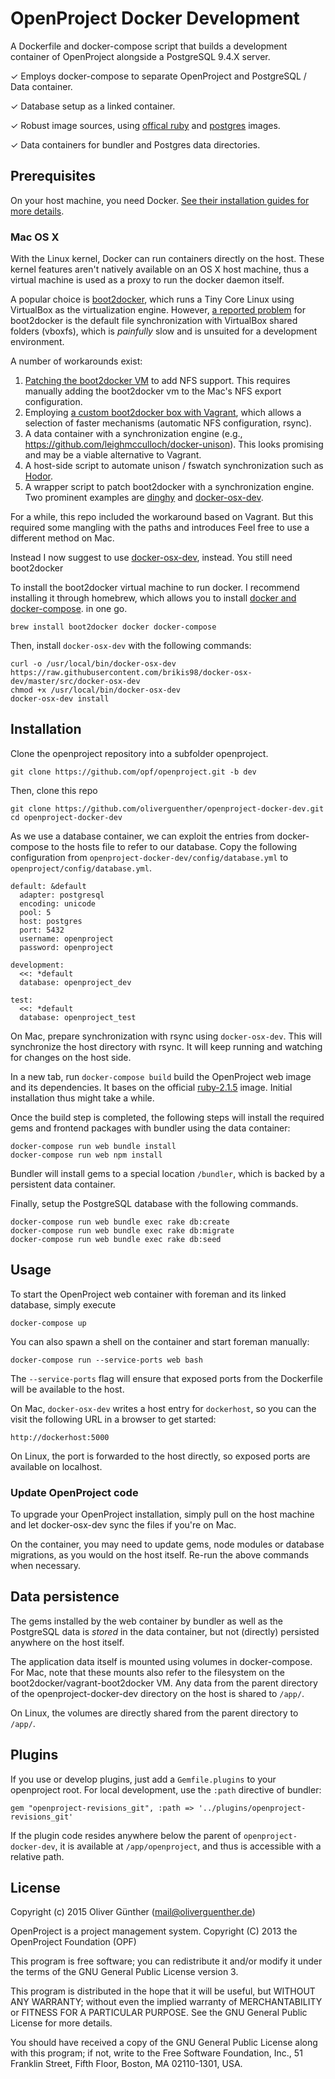 # OpenProject Docker Development


A Dockerfile and docker-compose script that builds a development container of OpenProject alongside a PostgreSQL 9.4.X server.

✓ Employs docker-compose to separate OpenProject and PostgreSQL / Data container.

✓ Database setup as a linked container.

✓ Robust image sources, using [offical ruby](https://registry.hub.docker.com/_/ruby/) and [postgres](https://registry.hub.docker.com/_/postgres/) images.

✓ Data containers for bundler and Postgres data directories.

## Prerequisites

On your host machine, you need Docker. [See their installation guides for more details](https://docs.docker.com/installation/#installation).


### Mac OS X

With the Linux kernel, Docker can run containers directly on the host. These kernel features aren't natively available on an OS X host machine, thus a virtual machine is used as a proxy to run the docker daemon itself.

A popular choice is [boot2docker](http://boot2docker.io/), which runs a Tiny Core Linux using VirtualBox as the virtualization engine.
However, [a reported problem](https://github.com/boot2docker/boot2docker/issues/64) for boot2docker is the default file synchronization with VirtualBox shared folders (vboxfs), which is *painfully* slow and is unsuited for a development environment.

A number of workarounds exist:


1. [Patching the boot2docker VM](http://syskall.com/using-boot2docker-using-nfs-instead-of-vboxsf/) to add NFS support. This requires manually adding the boot2docker vm to the Mac's NFS export configuration.
2. Employing [a custom boot2docker box with Vagrant](https://github.com/blinkreaction/boot2docker-vagrant), which allows a selection of faster mechanisms (automatic NFS configuration, rsync).
3. A data container with a synchronization engine (e.g., https://github.com/leighmcculloch/docker-unison). This looks promising and may be a viable alternative to Vagrant.
4. A host-side script to automate unison / fswatch synchronization such as [Hodor](https://github.com/gansbrest/hodor).
5. A wrapper script to patch boot2docker with a synchronization engine. Two prominent examples are [dinghy](https://github.com/codekitchen/dinghy) and [docker-osx-dev](https://github.com/brikis98/docker-osx-dev).

For a while, this repo included the workaround based on Vagrant. But this required some mangling with the paths and introduces Feel free to use a different method on Mac.

Instead I now suggest to use [docker-osx-dev](https://github.com/brikis98/docker-osx-dev), instead.
You still need boot2docker

To install the boot2docker virtual machine to run docker.
I recommend installing it through homebrew, which allows you to install [docker and docker-compose](https://docs.docker.com/compose/install/). in one go.

	brew install boot2docker docker docker-compose
	
Then, install `docker-osx-dev` with the following commands:

    curl -o /usr/local/bin/docker-osx-dev https://raw.githubusercontent.com/brikis98/docker-osx-dev/master/src/docker-osx-dev
    chmod +x /usr/local/bin/docker-osx-dev
    docker-osx-dev install

## Installation

Clone the openproject repository into a subfolder openproject.

    git clone https://github.com/opf/openproject.git -b dev
    
Then, clone this repo

    git clone https://github.com/oliverguenther/openproject-docker-dev.git
    cd openproject-docker-dev    
    

As we use a database container, we can exploit the entries from docker-compose to the hosts file to refer to our database.
Copy the following configuration from `openproject-docker-dev/config/database.yml` to `openproject/config/database.yml`.

	default: &default
	  adapter: postgresql
	  encoding: unicode
	  pool: 5
	  host: postgres
	  port: 5432
	  username: openproject
	  password: openproject
	
	development:
	  <<: *default
	  database: openproject_dev
	
	test:
	  <<: *default
	  database: openproject_test


On Mac, prepare synchronization with rsync using  `docker-osx-dev`. This will synchronize the host directory with rsync.
It will keep running and watching for changes on the host side.

In a new tab, run `docker-compose build` build the OpenProject web image and its dependencies. It bases on the official [ruby-2.1.5](https://registry.hub.docker.com/_/ruby/) image. Initial installation thus might take a while.

Once the build step is completed, the following steps will install the required gems and frontend packages with bundler using the data container:

    docker-compose run web bundle install
    docker-compose run web npm install
    
Bundler will install gems to a special location `/bundler`, which is backed by a persistent data container.

Finally, setup the PostgreSQL database with the following commands.

    docker-compose run web bundle exec rake db:create
    docker-compose run web bundle exec rake db:migrate
    docker-compose run web bundle exec rake db:seed

## Usage

To start the OpenProject web container with foreman and its linked database, simply execute

    docker-compose up

You can also spawn a shell on the container and start foreman manually:

    docker-compose run --service-ports web bash

The `--service-ports` flag will ensure that exposed ports from the Dockerfile will be available to the host.

On Mac, `docker-osx-dev` writes a host entry for `dockerhost`, so you can the visit the following URL in a browser to get started:

    http://dockerhost:5000
    
On Linux, the port is forwarded to the host directly, so exposed ports are available on localhost.
    

### Update OpenProject code

To upgrade your OpenProject installation, simply pull on the host machine and let docker-osx-dev sync the files if you're on Mac.

On the container, you may need to update gems, node modules or database migrations, as you would on the host itself.
Re-run the above commands when necessary.

## Data persistence

The gems installed by the web container by bundler as well as the PostgreSQL data is *stored* in the data container, but not (directly) persisted anywhere on the host itself.

The application data itself is mounted using volumes in docker-compose.
For Mac, note that these mounts also refer to the filesystem on the boot2docker/vagrant-boot2docker VM. Any data from the parent directory of the openproject-docker-dev directory on the host is shared to `/app/`.

On Linux, the volumes are directly shared from the parent directory to `/app/`.

## Plugins

If you use or develop plugins, just add a `Gemfile.plugins` to your openproject root.
For local development, use the `:path` directive of bundler:


    gem "openproject-revisions_git", :path => '../plugins/openproject-revisions_git'

If the plugin code resides anywhere below the parent of `openproject-docker-dev`, it is available at `/app/openproject`, and thus is accessible with a relative path.

## License

Copyright (c) 2015 Oliver Günther (mail@oliverguenther.de)

OpenProject is a project management system.
Copyright (C) 2013 the OpenProject Foundation (OPF)

This program is free software; you can redistribute it and/or
modify it under the terms of the GNU General Public License
version 3.

This program is distributed in the hope that it will be useful,
but WITHOUT ANY WARRANTY; without even the implied warranty of
MERCHANTABILITY or FITNESS FOR A PARTICULAR PURPOSE. See the
GNU General Public License for more details.

You should have received a copy of the GNU General Public License
along with this program; if not, write to the Free Software
Foundation, Inc., 51 Franklin Street, Fifth Floor, Boston, MA  02110-1301, USA.
